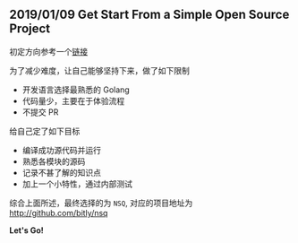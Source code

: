 ## 2019/01/09 Get Start From a Simple Open Source Project
初定方向参考一个[链接](https://www.zhihu.com/question/19637879/answer/51507188)

为了减少难度，让自己能够坚持下来，做了如下限制
- 开发语言选择最熟悉的 Golang
- 代码量少，主要在于体验流程
- 不提交 PR

给自己定了如下目标
- 编译成功源代码并运行
- 熟悉各模块的源码
- 记录不甚了解的知识点
- 加上一个小特性，通过内部测试

综合上面所述，最终选择的为 `NSQ`, 对应的项目地址为 http://github.com/bitly/nsq 

**Let's Go!**